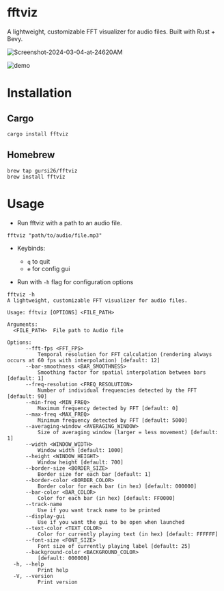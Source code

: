 # fftviz
A lightweight, customizable FFT visualizer for audio files. Built with Rust + Bevy.

![Screenshot-2024-03-04-at-24620AM](https://github.com/gursi26/fftviz/assets/75204369/9c2d919c-c28c-4021-84dd-64e86d57ae2f)

![demo](https://github.com/gursi26/fftviz/assets/75204369/93b28c8f-d989-49c0-9ec3-dc3fbf7bb2ca)

# Installation

## Cargo
```
cargo install fftviz
```

## Homebrew
```
brew tap gursi26/fftviz
brew install fftviz
```

# Usage
- Run fftviz with a path to an audio file.
```
fftviz "path/to/audio/file.mp3"
```

- Keybinds:
    - `q` to quit
    - `e` for config gui

- Run with `-h` flag for configuration options
```
fftviz -h
A lightweight, customizable FFT visualizer for audio files.

Usage: fftviz [OPTIONS] <FILE_PATH>

Arguments:
  <FILE_PATH>  File path to Audio file

Options:
      --fft-fps <FFT_FPS>
          Temporal resolution for FFT calculation (rendering always occurs at 60 fps with interpolation) [default: 12]
      --bar-smoothness <BAR_SMOOTHNESS>
          Smoothing factor for spatial interpolation between bars [default: 1]
      --freq-resolution <FREQ_RESOLUTION>
          Number of individual frequencies detected by the FFT [default: 90]
      --min-freq <MIN_FREQ>
          Maximum frequency detected by FFT [default: 0]
      --max-freq <MAX_FREQ>
          Minimum frequency detected by FFT [default: 5000]
      --averaging-window <AVERAGING_WINDOW>
          Size of averaging window (larger = less movement) [default: 1]
      --width <WINDOW_WIDTH>
          Window width [default: 1000]
      --height <WINDOW_HEIGHT>
          Window height [default: 700]
      --border-size <BORDER_SIZE>
          Border size for each bar [default: 1]
      --border-color <BORDER_COLOR>
          Border color for each bar (in hex) [default: 000000]
      --bar-color <BAR_COLOR>
          Color for each bar (in hex) [default: FF0000]
      --track-name
          Use if you want track name to be printed
      --display-gui
          Use if you want the gui to be open when launched
      --text-color <TEXT_COLOR>
          Color for currently playing text (in hex) [default: FFFFFF]
      --font-size <FONT_SIZE>
          Font size of currently playing label [default: 25]
      --background-color <BACKGROUND_COLOR>
          [default: 000000]
  -h, --help
          Print help
  -V, --version
          Print version
```
